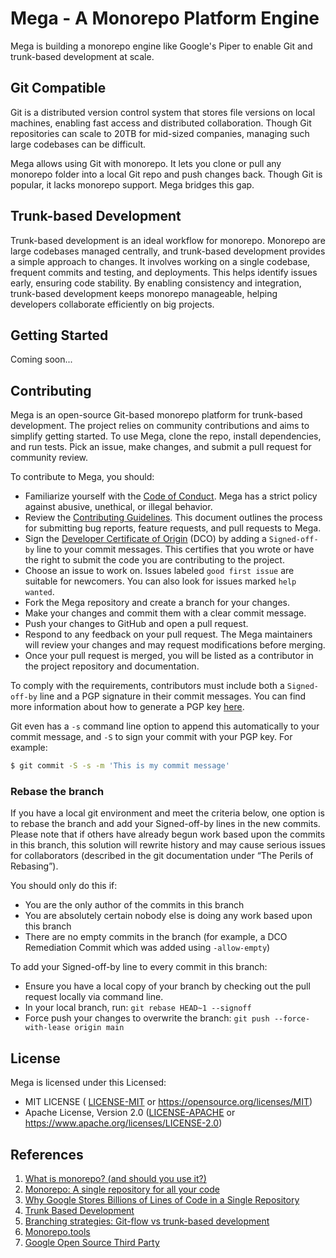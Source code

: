 # Mega - A Monorepo Platform Engine

Mega is building a monorepo engine like Google's Piper to enable Git and trunk-based development at scale.

## Git Compatible

Git is a distributed version control system that stores file versions on local machines, enabling fast access and distributed collaboration. Though Git repositories can scale to 20TB for mid-sized companies, managing such large codebases can be difficult.

Mega allows using Git with monorepo. It lets you clone or pull any monorepo folder into a local Git repo and push changes back. Though Git is popular, it lacks monorepo support. Mega bridges this gap.

## Trunk-based Development

Trunk-based development is an ideal workflow for monorepo. Monorepo are large codebases managed centrally, and trunk-based development provides a simple approach to changes. It involves working on a single codebase, frequent commits and testing, and deployments. This helps identify issues early, ensuring code stability. By enabling consistency and integration, trunk-based development keeps monorepo manageable, helping developers collaborate efficiently on big projects.

## Getting Started

Coming soon...

## Contributing

Mega is an open-source Git-based monorepo platform for trunk-based development. The project relies on community contributions and aims to simplify getting started. To use Mega, clone the repo, install dependencies, and run tests. Pick an issue, make changes, and submit a pull request for community review.

To contribute to Mega, you should:

- Familiarize yourself with the [Code of Conduct](CODE-OF-CONDUCT.md). Mega has a strict policy against abusive, unethical, or illegal behavior.
- Review the [Contributing Guidelines](CONTRIBUTING.md). This document outlines the process for submitting bug reports, feature requests, and pull requests to Mega.
- Sign the [Developer Certificate of Origin](https://developercertificate.org) (DCO) by adding a `Signed-off-by` line to your commit messages. This certifies that you wrote or have the right to submit the code you are contributing to the project.
- Choose an issue to work on. Issues labeled `good first issue` are suitable for newcomers. You can also look for issues marked `help wanted`.
- Fork the Mega repository and create a branch for your changes.
- Make your changes and commit them with a clear commit message.
- Push your changes to GitHub and open a pull request.
- Respond to any feedback on your pull request. The Mega maintainers will review your changes and may request modifications before merging.
- Once your pull request is merged, you will be listed as a contributor in the project repository and documentation.

To comply with the requirements, contributors must include both a `Signed-off-by` line and a PGP signature in their commit messages. You can find more information about how to generate a PGP key [here](https://docs.github.com/en/github/authenticating-to-github/managing-commit-signature-verification/generating-a-new-gpg-key).

Git even has a `-s` command line option to append this automatically to your commit message, and `-S` to sign your commit with your PGP key. For example:

```bash
$ git commit -S -s -m 'This is my commit message'
```

### Rebase the branch

If you have a local git environment and meet the criteria below, one option is to rebase the branch and add your Signed-off-by lines in the new commits. Please note that if others have already begun work based upon the commits in this branch, this solution will rewrite history and may cause serious issues for collaborators (described in the git documentation under “The Perils of Rebasing”).

You should only do this if:

- You are the only author of the commits in this branch
- You are absolutely certain nobody else is doing any work based upon this branch
- There are no empty commits in the branch (for example, a DCO Remediation Commit which was added using `-allow-empty`)

To add your Signed-off-by line to every commit in this branch:

- Ensure you have a local copy of your branch by checking out the pull request locally via command line.
- In your local branch, run: `git rebase HEAD~1 --signoff`
- Force push your changes to overwrite the branch: `git push --force-with-lease origin main`

## License

Mega is licensed under this Licensed:

- MIT LICENSE ( [LICENSE-MIT](LICENSE-MIT) or https://opensource.org/licenses/MIT)
- Apache License, Version 2.0 ([LICENSE-APACHE](LICENSE-APACHE) or https://www.apache.org/licenses/LICENSE-2.0)

## References

1. [What is monorepo? (and should you use it?)](https://semaphoreci.com/blog/what-is-monorepo)
2. [Monorepo: A single repository for all your code](https://medium.com/@mattklein123/monorepo-a-single-repository-for-all-your-code-86a852bff054)
3. [Why Google Stores Billions of Lines of Code in a Single Repository](https://cacm.acm.org/magazines/2016/7/204032-why-google-stores-billions-of-lines-of-code-in-a-single-repository)
4. [Trunk Based Development](https://trunkbaseddevelopment.com/)
5. [Branching strategies: Git-flow vs trunk-based development](https://www.devbridge.com/articles/branching-strategies-git-flow-vs-trunk-based-development/)
6. [Monorepo.tools](https://monorepo.tools/)
7. [Google Open Source Third Party](https://opensource.google/documentation/reference/thirdparty)
